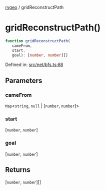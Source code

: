 [rvgeo](../index.md) / gridReconstructPath

# gridReconstructPath()

```ts
function gridReconstructPath(
   cameFrom, 
   start, 
   goal): [number, number][]
```

Defined in: [src/net/bfs.ts:68](https://github.com/pzq123456/RVGeo/blob/e727f6f6e310621d656b74948bed9956ff45a613/src/net/bfs.ts#L68)

## Parameters

### cameFrom

`Map`\<`string`, `null` \| \[`number`, `number`\]\>

### start

\[`number`, `number`\]

### goal

\[`number`, `number`\]

## Returns

\[`number`, `number`\][]

